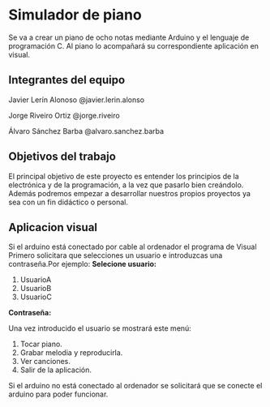 # **Simulador de piano**

Se va a crear un piano de ocho notas mediante Arduino y el lenguaje de programación C. 
Al piano lo acompañará su correspondiente aplicación en visual.

## Integrantes del equipo

Javier Lerín Alonoso @javier.lerin.alonso

Jorge Riveiro Ortiz @jorge.riveiro

Álvaro Sánchez Barba @alvaro.sanchez.barba

## Objetivos del trabajo

El principal objetivo de este proyecto es entender los principios de la electrónica y de la programación, a la vez que pasarlo bien creándolo.
Además podremos empezar a desarrollar nuestros propios proyectos ya sea con un fin didáctico o personal.
 
 ## Aplicacion visual

Si el arduino está conectado por cable al ordenador el programa de Visual 
Primero solicitara que selecciones un usuario e introduzcas una contraseña.Por ejemplo:
**Selecione usuario:**

1. UsuarioA
2. UsuarioB
3. UsuarioC
 
**Contraseña:**

Una vez introducido el usuario se mostrará este menú:

1. Tocar piano.
2. Grabar melodia y reproducirla.
3. Ver canciones.
4. Salir de la aplicación.

Si el arduino no está conectado al ordenador se solicitará que se conecte el arduino para poder funcionar.

